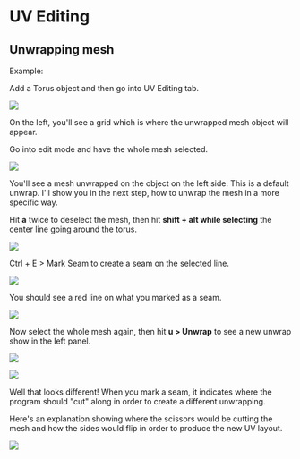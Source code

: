 # UV Editing

## Unwrapping mesh

Example:

Add a Torus object and then go into UV Editing tab.

![](../.gitbook/assets/image%20%288%29.png)

On the left, you'll see a grid which is where the unwrapped mesh object will appear.

Go into edit mode and have the whole mesh selected.

![](../.gitbook/assets/image%20%2815%29.png)

You'll see a mesh unwrapped on the object on the left side. This is a default unwrap. I'll show you in the next step, how to unwrap the mesh in a more specific way.

Hit **a** twice to deselect the mesh, then hit **shift + alt while selecting** the center line going around the torus.

![](../.gitbook/assets/image%20%2811%29.png)

Ctrl + E &gt; Mark Seam to create a seam on the selected line.

![](../.gitbook/assets/image%20%2830%29.png)

You should see a red line on what you marked as a seam.

![](../.gitbook/assets/image%20%282%29.png)

Now select the whole mesh again, then hit **u &gt; Unwrap** to see a new unwrap show in the left panel.

![](../.gitbook/assets/image%20%2840%29.png)

![](../.gitbook/assets/image%20%2835%29.png)

Well that looks different! When you mark a seam, it indicates where the program should "cut" along in order to create a different unwrapping.

Here's an explanation showing where the scissors would be cutting the mesh and how the sides would flip in order to produce the new UV layout.

![](../.gitbook/assets/image%20%2842%29.png)





